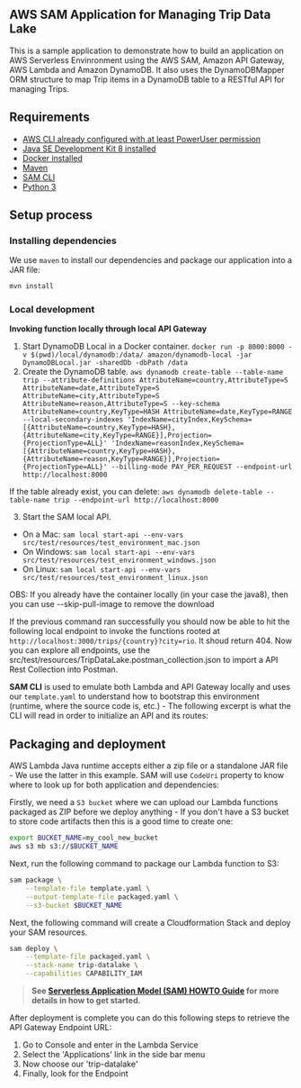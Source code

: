 ## AWS SAM Application for Managing Trip Data Lake

This is a sample application to demonstrate how to build an application on AWS Serverless Envinronment using the
AWS SAM, Amazon API Gateway, AWS Lambda and Amazon DynamoDB.
It also uses the DynamoDBMapper ORM structure to map Trip items in a DynamoDB table to a RESTful API for managing Trips.


## Requirements

* [AWS CLI already configured with at least PowerUser permission](https://docs.aws.amazon.com/cli/latest/userguide/install-cliv2.html)
* [Java SE Development Kit 8 installed](http://www.oracle.com/technetwork/java/javase/downloads/jdk8-downloads-2133151.html)
* [Docker installed](https://www.docker.com/community-edition)
* [Maven](https://maven.apache.org/install.html)
* [SAM CLI](https://github.com/awslabs/aws-sam-cli)
* [Python 3](https://docs.python.org/3/)

## Setup process

### Installing dependencies

We use `maven` to install our dependencies and package our application into a JAR file:

```bash
mvn install
```

### Local development

**Invoking function locally through local API Gateway**
1. Start DynamoDB Local in a Docker container. `docker run -p 8000:8000 -v $(pwd)/local/dynamodb:/data/ amazon/dynamodb-local -jar DynamoDBLocal.jar -sharedDb -dbPath /data`
2. Create the DynamoDB table. `aws dynamodb create-table --table-name trip --attribute-definitions AttributeName=country,AttributeType=S AttributeName=date,AttributeType=S AttributeName=city,AttributeType=S AttributeName=reason,AttributeType=S --key-schema AttributeName=country,KeyType=HASH AttributeName=date,KeyType=RANGE --local-secondary-indexes 'IndexName=cityIndex,KeySchema=[{AttributeName=country,KeyType=HASH},{AttributeName=city,KeyType=RANGE}],Projection={ProjectionType=ALL}' 'IndexName=reasonIndex,KeySchema=[{AttributeName=country,KeyType=HASH},{AttributeName=reason,KeyType=RANGE}],Projection={ProjectionType=ALL}' --billing-mode PAY_PER_REQUEST --endpoint-url http://localhost:8000`

If the table already exist, you can delete: `aws dynamodb delete-table --table-name trip --endpoint-url http://localhost:8000`

3. Start the SAM local API.
 - On a Mac: `sam local start-api --env-vars src/test/resources/test_environment_mac.json`
 - On Windows: `sam local start-api --env-vars src/test/resources/test_environment_windows.json`
 - On Linux: `sam local start-api --env-vars src/test/resources/test_environment_linux.json`
 
 OBS:  If you already have the container locally (in your case the java8), then you can use --skip-pull-image to remove the download

If the previous command ran successfully you should now be able to hit the following local endpoint to
invoke the functions rooted at `http://localhost:3000/trips/{country}?city=rio`.
It shoud return 404. Now you can explore all endpoints, use the src/test/resources/TripDataLake.postman_collection.json to import a API Rest Collection into Postman.

**SAM CLI** is used to emulate both Lambda and API Gateway locally and uses our `template.yaml` to
understand how to bootstrap this environment (runtime, where the source code is, etc.) - The
following excerpt is what the CLI will read in order to initialize an API and its routes:


## Packaging and deployment

AWS Lambda Java runtime accepts either a zip file or a standalone JAR file - We use the latter in
this example. SAM will use `CodeUri` property to know where to look up for both application and
dependencies:

Firstly, we need a `S3 bucket` where we can upload our Lambda functions packaged as ZIP before we
deploy anything - If you don't have a S3 bucket to store code artifacts then this is a good time to
create one:

```bash
export BUCKET_NAME=my_cool_new_bucket
aws s3 mb s3://$BUCKET_NAME
```

Next, run the following command to package our Lambda function to S3:

```bash
sam package \
    --template-file template.yaml \
    --output-template-file packaged.yaml \
    --s3-bucket $BUCKET_NAME
```

Next, the following command will create a Cloudformation Stack and deploy your SAM resources.

```bash
sam deploy \
    --template-file packaged.yaml \
    --stack-name trip-datalake \
    --capabilities CAPABILITY_IAM
```

> **See [Serverless Application Model (SAM) HOWTO Guide](https://github.com/awslabs/serverless-application-model/blob/master/HOWTO.md) for more details in how to get started.**

After deployment is complete you can do this following steps to retrieve the API Gateway Endpoint URL:

1. Go to Console and enter in the Lambda Service
2. Select the 'Applications' link in the side bar menu
3. Now choose our 'trip-datalake'
4. Finally, look for the Endpoint  
 